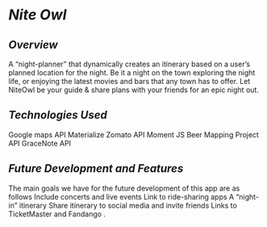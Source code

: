 #  _Nite Owl_
## _Overview_
A “night-planner” that dynamically creates an itinerary based on a user’s planned location for the night. Be it a night on the town exploring the night life, or enjoying the latest movies and bars that any town has to offer. Let NiteOwl be your guide & share plans with your friends for an epic night out.
## _Technologies Used_
Google maps API
Materialize 
Zomato API 
Moment JS 
Beer Mapping Project API
GraceNote API

## _Future Development and Features_
The main goals we have for the future development of this app are as follows
Include concerts and live events 
Link to ride-sharing apps 
A “night-in” itinerary 
Share itinerary to social media and invite friends 
Links to TicketMaster and Fandango .
